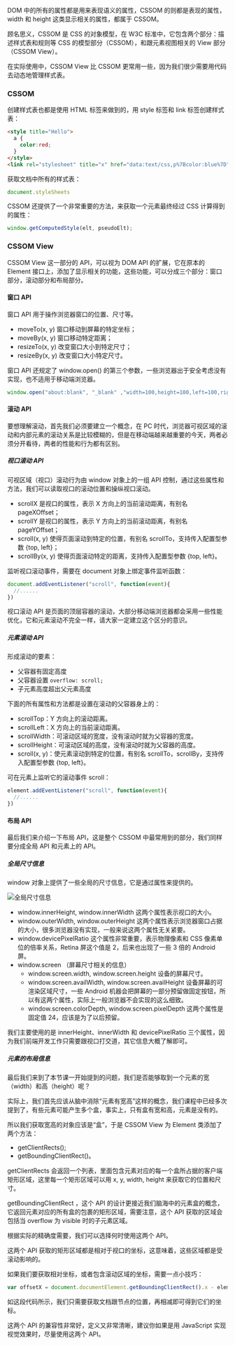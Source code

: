DOM 中的所有的属性都是用来表现语义的属性，CSSOM 的则都是表现的属性，width 和 height 这类显示相关的属性，都属于 CSSOM。

顾名思义，CSSOM 是 CSS 的对象模型，在 W3C 标准中，它包含两个部分：描述样式表和规则等 CSS 的模型部分（CSSOM），和跟元素视图相关的 View 部分（CSSOM View）。

在实际使用中，CSSOM View 比 CSSOM 更常用一些，因为我们很少需要用代码去动态地管理样式表。

### CSSOM

创建样式表也都是使用 HTML 标签来做到的，用 style 标签和 link 标签创建样式表：

```html
<style title="Hello">
  a {
    color:red;
  }
</style>
<link rel="stylesheet" title="x" href="data:text/css,p%7Bcolor:blue%7D">
```

获取文档中所有的样式表：

```js
document.styleSheets
```

CSSOM 还提供了一个非常重要的方法，来获取一个元素最终经过 CSS 计算得到的属性：

```js
window.getComputedStyle(elt, pseudoElt);
```



### CSSOM View

CSSOM View 这一部分的 API，可以视为 DOM API 的扩展，它在原本的 Element 接口上，添加了显示相关的功能，这些功能，可以分成三个部分：窗口部分，滚动部分和布局部分。

#### 窗口 API

窗口 API 用于操作浏览器窗口的位置、尺寸等。

* moveTo(x, y) 窗口移动到屏幕的特定坐标；
* moveBy(x, y) 窗口移动特定距离；
* resizeTo(x, y) 改变窗口大小到特定尺寸；
* resizeBy(x, y) 改变窗口大小特定尺寸。

窗口 API 还规定了 window.open() 的第三个参数，一些浏览器出于安全考虑没有实现，也不适用于移动端浏览器。

```js
window.open("about:blank", "_blank" ,"width=100,height=100,left=100,right=100" )
```

#### 滚动 API

要想理解滚动，首先我们必须要建立一个概念，在 PC 时代，浏览器可视区域的滚动和内部元素的滚动关系是比较模糊的，但是在移动端越来越重要的今天，两者必须分开看待，两者的性能和行为都有区别。

##### 视口滚动 API

可视区域（视口）滚动行为由 window 对象上的一组 API 控制，通过这些属性和方法，我们可以读取视口的滚动位置和操纵视口滚动。

* scrollX 是视口的属性，表示 X 方向上的当前滚动距离，有别名 pageXOffset；
* scrollY 是视口的属性，表示 Y 方向上的当前滚动距离，有别名 pageYOffset；
* scroll(x, y) 使得页面滚动到特定的位置，有别名 scrollTo，支持传入配置型参数 {top, left}；
* scrollBy(x, y) 使得页面滚动特定的距离，支持传入配置型参数 {top, left}。

监听视口滚动事件，需要在 document 对象上绑定事件监听函数：

```js
document.addEventListener("scroll", function(event){
  //......
})
```

视口滚动 API 是页面的顶层容器的滚动，大部分移动端浏览器都会采用一些性能优化，它和元素滚动不完全一样，请大家一定建立这个区分的意识。

##### 元素滚动 API

形成滚动的要素：

* 父容器有固定高度
* 父容器设置 `overflow: scroll; `
* 子元素高度超出父元素高度

下面的所有属性和方法都是设置在滚动的父容器身上的：

* scrollTop：Y 方向上的滚动距离。
* scrollLeft：X 方向上的当前滚动距离。
* scrollWidth：可滚动区域的宽度，没有滚动时就为父容器的宽度。
* scrollHeight：可滚动区域的高度，没有滚动时就为父容器的高度。
* scroll(x, y)：使元素滚动到特定的位置，有别名 scrollTo，scrollBy，支持传入配置型参数 {top, left}。

可在元素上监听它的滚动事件 scroll：

```js
element.addEventListener("scroll", function(event){
  //......
})
```

#### 布局 API

最后我们来介绍一下布局 API，这是整个 CSSOM 中最常用到的部分，我们同样要分成全局 API 和元素上的 API。

##### 全局尺寸信息

window 对象上提供了一些全局的尺寸信息，它是通过属性来提供的。

![全局尺寸信息](/Users/zhaoyang/tool/images/前端知识体系/浏览器工作原理/全局尺寸信息.png)

* window.innerHeight, window.innerWidth 这两个属性表示视口的大小。
* window.outerWidth, window.outerHeight 这两个属性表示浏览器窗口占据的大小，很多浏览器没有实现，一般来说这两个属性无关紧要。
* window.devicePixelRatio 这个属性非常重要，表示物理像素和 CSS 像素单位的倍率关系，Retina 屏这个值是 2，后来也出现了一些 3 倍的 Android 屏。
* window.screen （屏幕尺寸相关的信息）
  * window.screen.width, window.screen.height 设备的屏幕尺寸。
  * window.screen.availWidth, window.screen.availHeight 设备屏幕的可渲染区域尺寸，一些 Android 机器会把屏幕的一部分预留做固定按钮，所以有这两个属性，实际上一般浏览器不会实现的这么细致。
  * window.screen.colorDepth, window.screen.pixelDepth 这两个属性是固定值 24，应该是为了以后预留。

我们主要使用的是 innerHeight、innerWidth 和 devicePixelRatio 三个属性，因为我们前端开发工作只需要跟视口打交道，其它信息大概了解即可。

##### 元素的布局信息

最后我们来到了本节课一开始提到的问题，我们是否能够取到一个元素的宽（width）和高（height）呢？

实际上，我们首先应该从脑中消除“元素有宽高”这样的概念，我们课程中已经多次提到了，有些元素可能产生多个盒，事实上，只有盒有宽和高，元素是没有的。

所以我们获取宽高的对象应该是“盒”，于是 CSSOM View 为 Element 类添加了两个方法：

* getClientRects();
* getBoundingClientRect()。

getClientRects 会返回一个列表，里面包含元素对应的每一个盒所占据的客户端矩形区域，这里每一个矩形区域可以用 x, y, width, height 来获取它的位置和尺寸。

getBoundingClientRect ，这个 API 的设计更接近我们脑海中的元素盒的概念，它返回元素对应的所有盒的包裹的矩形区域，需要注意，这个 API 获取的区域会包括当 overflow 为 visible 时的子元素区域。

根据实际的精确度需要，我们可以选择何时使用这两个 API。

这两个 API 获取的矩形区域都是相对于视口的坐标，这意味着，这些区域都是受滚动影响的。

如果我们要获取相对坐标，或者包含滚动区域的坐标，需要一点小技巧：

```js
var offsetX = document.documentElement.getBoundingClientRect().x - element.getBoundingClientRect().x;
```

如这段代码所示，我们只需要获取文档跟节点的位置，再相减即可得到它们的坐标。

这两个 API 的兼容性非常好，定义又非常清晰，建议你如果是用 JavaScript 实现视觉效果时，尽量使用这两个 API。

